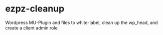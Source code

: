 # ezpz-cleanup
Wordpress MU-Plugin and files to white-label, clean up the wp_head, and create a client admin role
